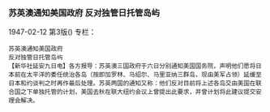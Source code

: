 ### 苏英澳通知美国政府  反对独管日托管岛屿

1947-02-12
第3版()
专栏：

    苏英澳通知美国政府
    反对独管日托管岛屿
    【新华社延安九日电】各方报导：苏英澳三国政府于六日分别通知美国国务院，声明他们愿将日本前在太平洋的委任统治各岛（按即加罗林、马绍尔、马里亚纳三群岛，现由美军占领）延缓至日本和约谈判之时再作最后处理。苏英两国的通知又称：他们反对目前将上述各岛交由美国在联合国之下单独托管的计划，美国去秋在联大纽约会议上曾提出此要求，并曾计划将此建议提交安理会解决。
